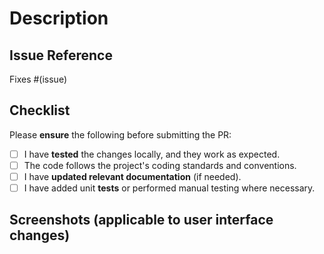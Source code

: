 # Description

<!-- Please include a summary of the changes and the related issue. Include any relevant context here. -->

## Issue Reference

<!-- Optional link to the related issue in the repository. -->
Fixes #(issue)

## Checklist

Please **ensure** the following before submitting the PR:

- [ ] I have **tested** the changes locally, and they work as expected.
- [ ] The code follows the project's coding standards and conventions.
- [ ] I have **updated relevant documentation** (if needed).
- [ ] I have added unit **tests** or performed manual testing where necessary.

## Screenshots (applicable to user interface changes)

<!-- Attach screenshots if relevant. -->

